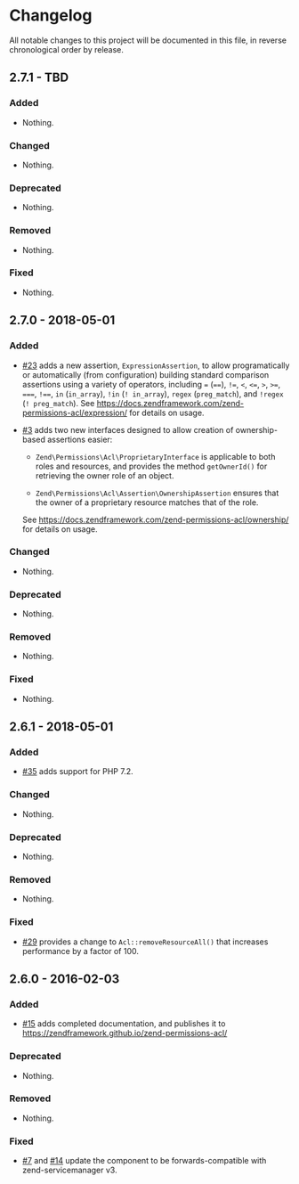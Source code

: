 # Changelog

All notable changes to this project will be documented in this file, in reverse chronological order by release.

## 2.7.1 - TBD

### Added

- Nothing.

### Changed

- Nothing.

### Deprecated

- Nothing.

### Removed

- Nothing.

### Fixed

- Nothing.

## 2.7.0 - 2018-05-01

### Added

- [#23](https://github.com/zendframework/zend-permissions-acl/pull/23) adds a new assertion, `ExpressionAssertion`, to allow programatically or
  automatically (from configuration) building standard comparison assertions
  using a variety of operators, including `=` (`==`), `!=`, `<`, `<=`, `>`,
  `>=`, `===`, `!==`, `in` (`in_array`), `!in` (`! in_array`), `regex`
  (`preg_match`), and `!regex` (`! preg_match`). See https://docs.zendframework.com/zend-permissions-acl/expression/
  for details on usage.

- [#3](https://github.com/zendframework/zend-permissions-acl/pull/3) adds two new interfaces designed to allow creation of ownership-based assertions
  easier:

  - `Zend\Permissions\Acl\ProprietaryInterface` is applicable to both roles and
    resources, and provides the method `getOwnerId()` for retrieving the owner
    role of an object.

  - `Zend\Permissions\Acl\Assertion\OwnershipAssertion` ensures that the owner
    of a proprietary resource matches that of the role.

  See https://docs.zendframework.com/zend-permissions-acl/ownership/ for details
  on usage.

### Changed

- Nothing.

### Deprecated

- Nothing.

### Removed

- Nothing.

### Fixed

- Nothing.

## 2.6.1 - 2018-05-01

### Added

- [#35](https://github.com/zendframework/zend-permissions-acl/pull/35) adds support for PHP 7.2.

### Changed

- Nothing.

### Deprecated

- Nothing.

### Removed

- Nothing.

### Fixed

- [#29](https://github.com/zendframework/zend-permissions-acl/pull/29) provides a change to `Acl::removeResourceAll()` that increases performance by a factor of 100.

## 2.6.0 - 2016-02-03

### Added

- [#15](https://github.com/zendframework/zend-permissions-acl/pull/15) adds
  completed documentation, and publishes it to
  https://zendframework.github.io/zend-permissions-acl/

### Deprecated

- Nothing.

### Removed

- Nothing.

### Fixed

- [#7](https://github.com/zendframework/zend-permissions-acl/pull/7) and
  [#14](https://github.com/zendframework/zend-permissions-acl/pull/14) update the
  component to be forwards-compatible with zend-servicemanager v3.
